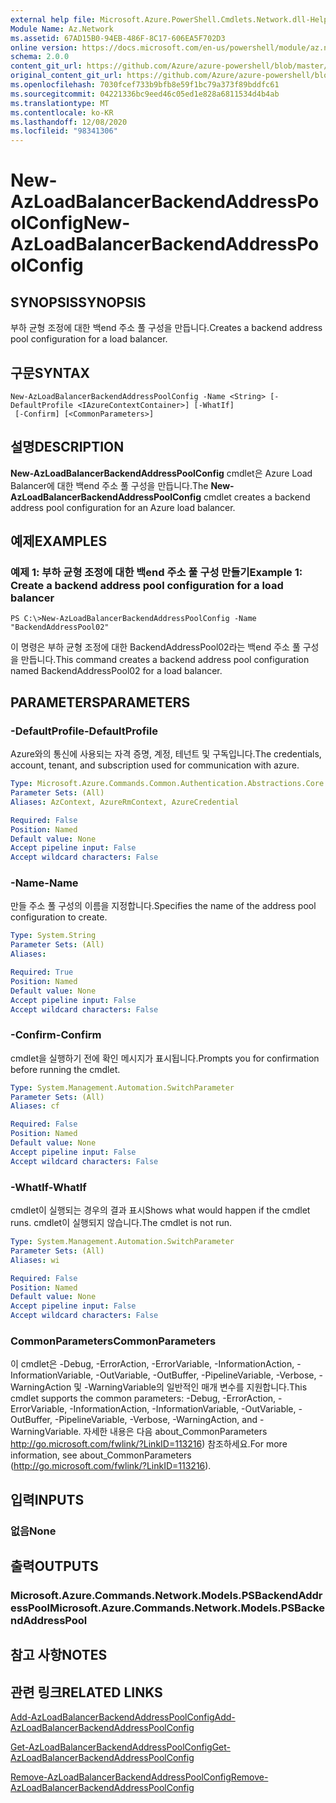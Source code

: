 ```yaml
---
external help file: Microsoft.Azure.PowerShell.Cmdlets.Network.dll-Help.xml
Module Name: Az.Network
ms.assetid: 67AD15B0-94EB-486F-8C17-606EA5F702D3
online version: https://docs.microsoft.com/en-us/powershell/module/az.network/new-azloadbalancerbackendaddresspoolconfig
schema: 2.0.0
content_git_url: https://github.com/Azure/azure-powershell/blob/master/src/Network/Network/help/New-AzLoadBalancerBackendAddressPoolConfig.md
original_content_git_url: https://github.com/Azure/azure-powershell/blob/master/src/Network/Network/help/New-AzLoadBalancerBackendAddressPoolConfig.md
ms.openlocfilehash: 7030fcef733b9bfb8e59f1bc79a373f89bddfc61
ms.sourcegitcommit: 04221336bc9eed46c05ed1e828a6811534d4b4ab
ms.translationtype: MT
ms.contentlocale: ko-KR
ms.lasthandoff: 12/08/2020
ms.locfileid: "98341306"
---
```

# <span data-ttu-id="de3ab-101">New-AzLoadBalancerBackendAddressPoolConfig</span><span class="sxs-lookup"><span data-stu-id="de3ab-101">New-AzLoadBalancerBackendAddressPoolConfig</span></span>

## <span data-ttu-id="de3ab-102">SYNOPSIS</span><span class="sxs-lookup"><span data-stu-id="de3ab-102">SYNOPSIS</span></span>
<span data-ttu-id="de3ab-103">부하 균형 조정에 대한 백end 주소 풀 구성을 만듭니다.</span><span class="sxs-lookup"><span data-stu-id="de3ab-103">Creates a backend address pool configuration for a load balancer.</span></span>

## <span data-ttu-id="de3ab-104">구문</span><span class="sxs-lookup"><span data-stu-id="de3ab-104">SYNTAX</span></span>

```
New-AzLoadBalancerBackendAddressPoolConfig -Name <String> [-DefaultProfile <IAzureContextContainer>] [-WhatIf]
 [-Confirm] [<CommonParameters>]
```

## <span data-ttu-id="de3ab-105">설명</span><span class="sxs-lookup"><span data-stu-id="de3ab-105">DESCRIPTION</span></span>
<span data-ttu-id="de3ab-106">**New-AzLoadBalancerBackendAddressPoolConfig** cmdlet은 Azure Load Balancer에 대한 백end 주소 풀 구성을 만듭니다.</span><span class="sxs-lookup"><span data-stu-id="de3ab-106">The **New-AzLoadBalancerBackendAddressPoolConfig** cmdlet creates a backend address pool configuration for an Azure load balancer.</span></span>

## <span data-ttu-id="de3ab-107">예제</span><span class="sxs-lookup"><span data-stu-id="de3ab-107">EXAMPLES</span></span>

### <span data-ttu-id="de3ab-108">예제 1: 부하 균형 조정에 대한 백end 주소 풀 구성 만들기</span><span class="sxs-lookup"><span data-stu-id="de3ab-108">Example 1: Create a backend address pool configuration for a load balancer</span></span>
```
PS C:\>New-AzLoadBalancerBackendAddressPoolConfig -Name "BackendAddressPool02"
```

<span data-ttu-id="de3ab-109">이 명령은 부하 균형 조정에 대한 BackendAddressPool02라는 백end 주소 풀 구성을 만듭니다.</span><span class="sxs-lookup"><span data-stu-id="de3ab-109">This command creates a backend address pool configuration named BackendAddressPool02 for a load balancer.</span></span>

## <span data-ttu-id="de3ab-110">PARAMETERS</span><span class="sxs-lookup"><span data-stu-id="de3ab-110">PARAMETERS</span></span>

### <span data-ttu-id="de3ab-111">-DefaultProfile</span><span class="sxs-lookup"><span data-stu-id="de3ab-111">-DefaultProfile</span></span>
<span data-ttu-id="de3ab-112">Azure와의 통신에 사용되는 자격 증명, 계정, 테넌트 및 구독입니다.</span><span class="sxs-lookup"><span data-stu-id="de3ab-112">The credentials, account, tenant, and subscription used for communication with azure.</span></span>

```yaml
Type: Microsoft.Azure.Commands.Common.Authentication.Abstractions.Core.IAzureContextContainer
Parameter Sets: (All)
Aliases: AzContext, AzureRmContext, AzureCredential

Required: False
Position: Named
Default value: None
Accept pipeline input: False
Accept wildcard characters: False
```

### <span data-ttu-id="de3ab-113">-Name</span><span class="sxs-lookup"><span data-stu-id="de3ab-113">-Name</span></span>
<span data-ttu-id="de3ab-114">만들 주소 풀 구성의 이름을 지정합니다.</span><span class="sxs-lookup"><span data-stu-id="de3ab-114">Specifies the name of the address pool configuration to create.</span></span>

```yaml
Type: System.String
Parameter Sets: (All)
Aliases:

Required: True
Position: Named
Default value: None
Accept pipeline input: False
Accept wildcard characters: False
```

### <span data-ttu-id="de3ab-115">-Confirm</span><span class="sxs-lookup"><span data-stu-id="de3ab-115">-Confirm</span></span>
<span data-ttu-id="de3ab-116">cmdlet을 실행하기 전에 확인 메시지가 표시됩니다.</span><span class="sxs-lookup"><span data-stu-id="de3ab-116">Prompts you for confirmation before running the cmdlet.</span></span>

```yaml
Type: System.Management.Automation.SwitchParameter
Parameter Sets: (All)
Aliases: cf

Required: False
Position: Named
Default value: None
Accept pipeline input: False
Accept wildcard characters: False
```

### <span data-ttu-id="de3ab-117">-WhatIf</span><span class="sxs-lookup"><span data-stu-id="de3ab-117">-WhatIf</span></span>
<span data-ttu-id="de3ab-118">cmdlet이 실행되는 경우의 결과 표시</span><span class="sxs-lookup"><span data-stu-id="de3ab-118">Shows what would happen if the cmdlet runs.</span></span> <span data-ttu-id="de3ab-119">cmdlet이 실행되지 않습니다.</span><span class="sxs-lookup"><span data-stu-id="de3ab-119">The cmdlet is not run.</span></span>

```yaml
Type: System.Management.Automation.SwitchParameter
Parameter Sets: (All)
Aliases: wi

Required: False
Position: Named
Default value: None
Accept pipeline input: False
Accept wildcard characters: False
```

### <span data-ttu-id="de3ab-120">CommonParameters</span><span class="sxs-lookup"><span data-stu-id="de3ab-120">CommonParameters</span></span>
<span data-ttu-id="de3ab-121">이 cmdlet은 -Debug, -ErrorAction, -ErrorVariable, -InformationAction, -InformationVariable, -OutVariable, -OutBuffer, -PipelineVariable, -Verbose, -WarningAction 및 -WarningVariable의 일반적인 매개 변수를 지원합니다.</span><span class="sxs-lookup"><span data-stu-id="de3ab-121">This cmdlet supports the common parameters: -Debug, -ErrorAction, -ErrorVariable, -InformationAction, -InformationVariable, -OutVariable, -OutBuffer, -PipelineVariable, -Verbose, -WarningAction, and -WarningVariable.</span></span> <span data-ttu-id="de3ab-122">자세한 내용은 다음 about_CommonParameters http://go.microsoft.com/fwlink/?LinkID=113216) 참조하세요.</span><span class="sxs-lookup"><span data-stu-id="de3ab-122">For more information, see about_CommonParameters (http://go.microsoft.com/fwlink/?LinkID=113216).</span></span>

## <span data-ttu-id="de3ab-123">입력</span><span class="sxs-lookup"><span data-stu-id="de3ab-123">INPUTS</span></span>

### <span data-ttu-id="de3ab-124">없음</span><span class="sxs-lookup"><span data-stu-id="de3ab-124">None</span></span>

## <span data-ttu-id="de3ab-125">출력</span><span class="sxs-lookup"><span data-stu-id="de3ab-125">OUTPUTS</span></span>

### <span data-ttu-id="de3ab-126">Microsoft.Azure.Commands.Network.Models.PSBackendAddressPool</span><span class="sxs-lookup"><span data-stu-id="de3ab-126">Microsoft.Azure.Commands.Network.Models.PSBackendAddressPool</span></span>

## <span data-ttu-id="de3ab-127">참고 사항</span><span class="sxs-lookup"><span data-stu-id="de3ab-127">NOTES</span></span>

## <span data-ttu-id="de3ab-128">관련 링크</span><span class="sxs-lookup"><span data-stu-id="de3ab-128">RELATED LINKS</span></span>

[<span data-ttu-id="de3ab-129">Add-AzLoadBalancerBackendAddressPoolConfig</span><span class="sxs-lookup"><span data-stu-id="de3ab-129">Add-AzLoadBalancerBackendAddressPoolConfig</span></span>](./Add-AzLoadBalancerBackendAddressPoolConfig.md)

[<span data-ttu-id="de3ab-130">Get-AzLoadBalancerBackendAddressPoolConfig</span><span class="sxs-lookup"><span data-stu-id="de3ab-130">Get-AzLoadBalancerBackendAddressPoolConfig</span></span>](./Get-AzLoadBalancerBackendAddressPoolConfig.md)

[<span data-ttu-id="de3ab-131">Remove-AzLoadBalancerBackendAddressPoolConfig</span><span class="sxs-lookup"><span data-stu-id="de3ab-131">Remove-AzLoadBalancerBackendAddressPoolConfig</span></span>](./Remove-AzLoadBalancerBackendAddressPoolConfig.md)


